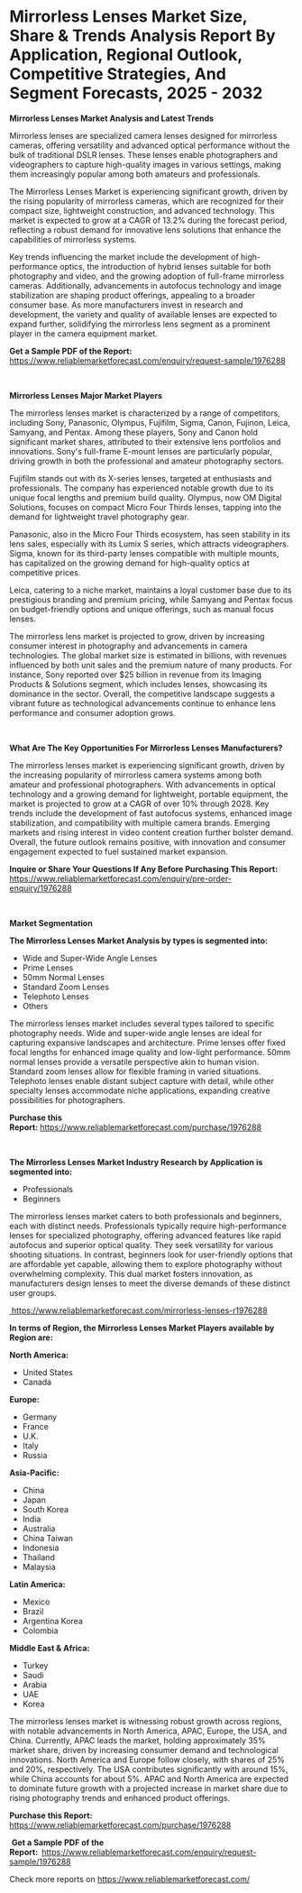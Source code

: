 <p><h1>Mirrorless Lenses Market Size, Share & Trends Analysis Report By Application, Regional Outlook, Competitive Strategies, And Segment Forecasts, 2025 - 2032</h1></p><p><strong>Mirrorless Lenses Market Analysis and Latest Trends</strong></p>
<p><p>Mirrorless lenses are specialized camera lenses designed for mirrorless cameras, offering versatility and advanced optical performance without the bulk of traditional DSLR lenses. These lenses enable photographers and videographers to capture high-quality images in various settings, making them increasingly popular among both amateurs and professionals.</p><p>The Mirrorless Lenses Market is experiencing significant growth, driven by the rising popularity of mirrorless cameras, which are recognized for their compact size, lightweight construction, and advanced technology. This market is expected to grow at a CAGR of 13.2% during the forecast period, reflecting a robust demand for innovative lens solutions that enhance the capabilities of mirrorless systems.</p><p>Key trends influencing the market include the development of high-performance optics, the introduction of hybrid lenses suitable for both photography and video, and the growing adoption of full-frame mirrorless cameras. Additionally, advancements in autofocus technology and image stabilization are shaping product offerings, appealing to a broader consumer base. As more manufacturers invest in research and development, the variety and quality of available lenses are expected to expand further, solidifying the mirrorless lens segment as a prominent player in the camera equipment market.</p></p>
<p><strong>Get a Sample PDF of the Report:&nbsp;</strong> <a href="https://www.reliablemarketforecast.com/enquiry/request-sample/1976288?utm_campaign=3223&utm_medium=2&utm_source=Github&utm_content=ia&utm_term=05042025&utm_id=mirrorless-lenses">https://www.reliablemarketforecast.com/enquiry/request-sample/1976288</a></p>
<p>&nbsp;</p>
<p><strong>Mirrorless Lenses Major Market Players</strong></p>
<p><p>The mirrorless lenses market is characterized by a range of competitors, including Sony, Panasonic, Olympus, Fujifilm, Sigma, Canon, Fujinon, Leica, Samyang, and Pentax. Among these players, Sony and Canon hold significant market shares, attributed to their extensive lens portfolios and innovations. Sony's full-frame E-mount lenses are particularly popular, driving growth in both the professional and amateur photography sectors.</p><p>Fujifilm stands out with its X-series lenses, targeted at enthusiasts and professionals. The company has experienced notable growth due to its unique focal lengths and premium build quality. Olympus, now OM Digital Solutions, focuses on compact Micro Four Thirds lenses, tapping into the demand for lightweight travel photography gear.</p><p>Panasonic, also in the Micro Four Thirds ecosystem, has seen stability in its lens sales, especially with its Lumix S series, which attracts videographers. Sigma, known for its third-party lenses compatible with multiple mounts, has capitalized on the growing demand for high-quality optics at competitive prices.</p><p>Leica, catering to a niche market, maintains a loyal customer base due to its prestigious branding and premium pricing, while Samyang and Pentax focus on budget-friendly options and unique offerings, such as manual focus lenses.</p><p>The mirrorless lens market is projected to grow, driven by increasing consumer interest in photography and advancements in camera technologies. The global market size is estimated in billions, with revenues influenced by both unit sales and the premium nature of many products. For instance, Sony reported over $25 billion in revenue from its Imaging Products & Solutions segment, which includes lenses, showcasing its dominance in the sector. Overall, the competitive landscape suggests a vibrant future as technological advancements continue to enhance lens performance and consumer adoption grows.</p></p>
<p>&nbsp;</p>
<p><strong>What Are The Key Opportunities For Mirrorless Lenses Manufacturers?</strong></p>
<p><p>The mirrorless lenses market is experiencing significant growth, driven by the increasing popularity of mirrorless camera systems among both amateur and professional photographers. With advancements in optical technology and a growing demand for lightweight, portable equipment, the market is projected to grow at a CAGR of over 10% through 2028. Key trends include the development of fast autofocus systems, enhanced image stabilization, and compatibility with multiple camera brands. Emerging markets and rising interest in video content creation further bolster demand. Overall, the future outlook remains positive, with innovation and consumer engagement expected to fuel sustained market expansion.</p></p>
<p><strong>Inquire or Share Your Questions If Any Before Purchasing This Report:</strong> <a href="https://www.reliablemarketforecast.com/enquiry/pre-order-enquiry/1976288?utm_campaign=3223&utm_medium=2&utm_source=Github&utm_content=ia&utm_term=05042025&utm_id=mirrorless-lenses">https://www.reliablemarketforecast.com/enquiry/pre-order-enquiry/1976288</a></p>
<p>&nbsp;</p>
<p><strong>Market Segmentation</strong></p>
<p><strong>The Mirrorless Lenses Market Analysis by types is segmented into:</strong></p>
<p><ul><li>Wide and Super-Wide Angle Lenses</li><li>Prime Lenses</li><li>50mm Normal Lenses</li><li>Standard Zoom Lenses</li><li>Telephoto Lenses</li><li>Others</li></ul></p>
<p><p>The mirrorless lenses market includes several types tailored to specific photography needs. Wide and super-wide angle lenses are ideal for capturing expansive landscapes and architecture. Prime lenses offer fixed focal lengths for enhanced image quality and low-light performance. 50mm normal lenses provide a versatile perspective akin to human vision. Standard zoom lenses allow for flexible framing in varied situations. Telephoto lenses enable distant subject capture with detail, while other specialty lenses accommodate niche applications, expanding creative possibilities for photographers.</p></p>
<p><strong>Purchase this Report:&nbsp;</strong><a href="https://www.reliablemarketforecast.com/purchase/1976288?utm_campaign=3223&utm_medium=2&utm_source=Github&utm_content=ia&utm_term=05042025&utm_id=mirrorless-lenses">https://www.reliablemarketforecast.com/purchase/1976288</a></p>
<p>&nbsp;</p>
<p><strong>The Mirrorless Lenses Market Industry Research by Application is segmented into:</strong></p>
<p><ul><li>Professionals</li><li>Beginners</li></ul></p>
<p><p>The mirrorless lenses market caters to both professionals and beginners, each with distinct needs. Professionals typically require high-performance lenses for specialized photography, offering advanced features like rapid autofocus and superior optical quality. They seek versatility for various shooting situations. In contrast, beginners look for user-friendly options that are affordable yet capable, allowing them to explore photography without overwhelming complexity. This dual market fosters innovation, as manufacturers design lenses to meet the diverse demands of these distinct user groups.</p></p>
<p><a href="https://www.reliablemarketforecast.com/mirrorless-lenses-r1976288?utm_campaign=3223&utm_medium=2&utm_source=Github&utm_content=ia&utm_term=05042025&utm_id=mirrorless-lenses">&nbsp;https://www.reliablemarketforecast.com/mirrorless-lenses-r1976288</a></p>
<p><strong>In terms of Region, the Mirrorless Lenses Market Players available by Region are:</strong></p>
<p>
    <p> <strong> North America: </strong>
        <ul>
            <li>United States</li>
            <li>Canada</li>
        </ul>
        </p> 
    <p> <strong> Europe: </strong>
        <ul>
            <li>Germany</li>
            <li>France</li>
            <li>U.K.</li>
            <li>Italy</li>
            <li>Russia</li>
        </ul>
        </p> 
    <p> <strong> Asia-Pacific: </strong>
        <ul>
            <li>China</li>
            <li>Japan</li>
            <li>South Korea</li>
            <li>India</li>
            <li>Australia</li>
            <li>China Taiwan</li>
            <li>Indonesia</li>
            <li>Thailand</li>
            <li>Malaysia</li>
        </ul>
        </p> 
    <p> <strong> Latin America: </strong>
        <ul>
            <li>Mexico</li>
            <li>Brazil</li>
            <li>Argentina Korea</li>
            <li>Colombia</li>
        </ul>
        </p> 
    <p> <strong> Middle East & Africa: </strong>
        <ul>
            <li>Turkey</li>
            <li>Saudi</li>
            <li>Arabia</li>
            <li>UAE</li>
            <li>Korea</li>
        </ul>
    </p>
    </p>
<p><p>The mirrorless lenses market is witnessing robust growth across regions, with notable advancements in North America, APAC, Europe, the USA, and China. Currently, APAC leads the market, holding approximately 35% market share, driven by increasing consumer demand and technological innovations. North America and Europe follow closely, with shares of 25% and 20%, respectively. The USA contributes significantly with around 15%, while China accounts for about 5%. APAC and North America are expected to dominate future growth with a projected increase in market share due to rising photography trends and enhanced product offerings.</p></p>
<p><strong>Purchase this Report: </strong><a href="https://www.reliablemarketforecast.com/purchase/1976288?utm_campaign=3223&utm_medium=2&utm_source=Github&utm_content=ia&utm_term=05042025&utm_id=mirrorless-lenses">https://www.reliablemarketforecast.com/purchase/1976288</a></p>
<p>&nbsp;<strong>Get a Sample PDF of the Report:&nbsp;&nbsp;</strong><a href="https://www.reliablemarketforecast.com/enquiry/request-sample/1976288?utm_campaign=3223&utm_medium=2&utm_source=Github&utm_content=ia&utm_term=05042025&utm_id=mirrorless-lenses">https://www.reliablemarketforecast.com/enquiry/request-sample/1976288</a></p>
<p><strong></strong></p>
<p>Check more reports on <a href="https://www.reliablemarketforecast.com/?utm_campaign=3223&utm_medium=2&utm_source=Github&utm_content=ia&utm_term=05042025&utm_id=mirrorless-lenses">https://www.reliablemarketforecast.com/</a></p>